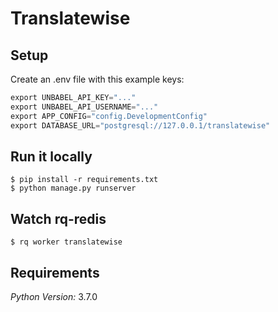 # Translatewise 

## Setup

Create an .env file with this example keys:
```python
export UNBABEL_API_KEY="..."
export UNBABEL_API_USERNAME="..."
export APP_CONFIG="config.DevelopmentConfig"
export DATABASE_URL="postgresql://127.0.0.1/translatewise"
```

## Run it locally

```shel
$ pip install -r requirements.txt
$ python manage.py runserver
```

## Watch rq-redis
```shell
$ rq worker translatewise
```

## Requirements

*Python Version:* 3.7.0


